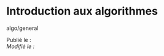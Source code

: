 Introduction aux algorithmes
============================
algo/general

Publié le :  
*Modifié le :*
